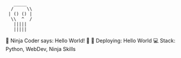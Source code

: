        _____
      /     \\
     | () () |
      \\  ^  /
       |||||
       |||||
       
🎯 Ninja Coder says: Hello World! 🐍
🚀 Deploying: Hello World
💻 Stack: Python, WebDev, Ninja Skills
